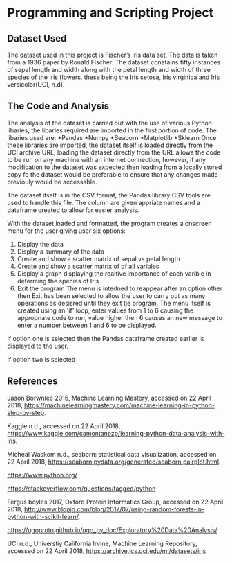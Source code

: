 # Programming and Scripting Project 


## Dataset Used
The dataset used in this project is Fischer’s Iris data set. The data is taken from a 1936 paper by Ronald Fischer. The dataset conatains fifty instances of sepal length and width along with the petal length and width of three species of the Iris flowers, these being the Iris setosa, Iris virginica and Iris versicolor(UCI, n.d). 


## The Code and Analysis

The analysis of the dataset is carried out with the use of various Python libaries, the libaries required are imported in the first portion of code. The libaries used are:
*Pandas
*Numpy
*Seaborn
*Matplotlib
*Sklearn 
Once these libraries are imported, the dataset itself is loaded directly from the UCI archive URL, loading the dataset directly from the URL allows the code to be run on any machine with an internet connection, however, if any modification to the dataset was expected then loading from a locally stored copy fo the dataset would be preferable to ensure that any changes made previouly would be accessable. 

The dataset itself is in the CSV format, the Pandas library CSV tools are used to handle this file. The column are given appriate names and a dataframe created to allow for easier analysis. 

With the dataset loaded and formatted, the program creates a onscreen menu for the user giving user six options:
1. Display the data 
2. Display a summary of the data 
3. Create and show a scatter matrix of sepal vs petal length
4. Create and show a scatter matrix of of all varibles 
5. Display a graph displaying the realtive importance of each varible in determing the species of Iris
6. Exit the program 
The menu is intedned to reappear after an option other then Exit  has been selected to allow the user to carry out as many operations as desisred until they exit tje program. The menu itself is created using an 'if' loop, enter values from 1 to 6 causing the appropriate code to run, value higher then 6 causes an new message to enter a number between 1 and 6  to be displayed. 

If option one is selected then the Pandas dataframe created earlier is displayed to the user. 

If option two is selected 


## References
Jason Borwnlee 2016, Machine Learning Mastery, accessed on 22 April 2018,
<https://machinelearningmastery.com/machine-learning-in-python-step-by-step>.

Kaggle n.d., accessed on 22 April 2018, 
<https://www.kaggle.com/camontanezp/learning-python-data-analysis-with-iris>.

Micheal Waskom n.d., seaborn: statistical data visualization, accessed on 22 April 2018,
<https://seaborn.pydata.org/generated/seaborn.pairplot.html>.

https://www.python.org/

https://stackoverflow.com/questions/tagged/python

Fergus boyles 2017, Oxford Protein Informatics Group, accessed on 22 April 2018, 
<http://www.blopig.com/blog/2017/07/using-random-forests-in-python-with-scikit-learn/>.

https://ugoproto.github.io/ugo_py_doc/Exploratory%20Data%20Analysis/

UCI n.d., Universtiy California Irvine, Machine Learning Repository, accessed on 22 April 2018, <https://archive.ics.uci.edu/ml/datasets/iris>